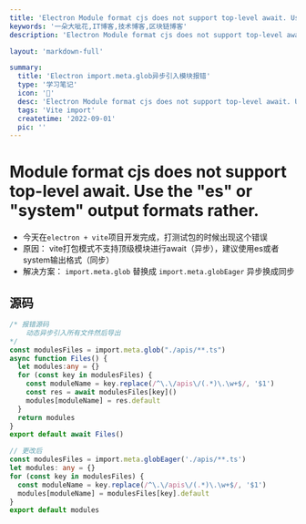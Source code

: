 ```yaml
---
title: 'Electron Module format cjs does not support top-level await. Use the "es" or "system" output formats rather'
keywords: '一朵大呲花,IT博客,技术博客,区块链博客'
description: 'Electron Module format cjs does not support top-level await. Use the "es" or "system" output formats rather'

layout: 'markdown-full'

summary:
  title: 'Electron import.meta.glob异步引入模块报错'
  type: '学习笔记'
  icon: '🍑'
  desc: 'Electron Module format cjs does not support top-level await. Use the "es" or "system" output formats rather'
  tags: 'Vite import'
  createtime: '2022-09-01'
  pic: ''
---
```

# Module format cjs does not support top-level await. Use the "es" or "system" output formats rather.
 - 今天在`electron + vite`项目开发完成，打测试包的时候出现这个错误
  - 原因： vite打包模式不支持顶级模块进行await（异步），建议使用es或者system输出格式（同步）
  - 解决方案： `import.meta.glob` 替换成 `import.meta.globEager` 异步换成同步
## 源码
``` typescript
/* 报错源码
    动态异步引入所有文件然后导出
*/ 
const modulesFiles = import.meta.glob("./apis/**.ts")
async function Files() {
  let modules:any = {}
  for (const key in modulesFiles) {
    const moduleName = key.replace(/^\.\/apis\/(.*)\.\w+$/, '$1')
    const res = await modulesFiles[key]()
    modules[moduleName] = res.default
  }
  return modules
}
export default await Files()
```

```typescript
// 更改后
const modulesFiles = import.meta.globEager('./apis/**.ts')
let modules: any = {}
for (const key in modulesFiles) {
  const moduleName = key.replace(/^\.\/apis\/(.*)\.\w+$/, '$1')
  modules[moduleName] = modulesFiles[key].default
}
export default modules
```
